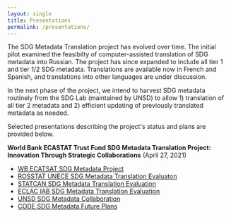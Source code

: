 ```yaml
---
layout: single
title: Presentations
permalink: /presentations/
---
```


The SDG Metadata Translation project has evolved over time. The initial pilot examined the feasibilty of computer-assisted translation of SDG metadata into Russian. The project has since expanded to include all tier 1 and tier 1/2 SDG metadata. Translations are available now in French and Spanish, and translations into other languages are under discussion.

In the next phase of the project, we intend to harvest SDG metadata routinely from the SDG Lab (maintained by UNSD) to allow 1) translation of all tier 2 metadata and 2) efficient updating of previously translated metadata as needed.  

Selected presentations describing the project's status and plans are provided below.

**World Bank ECASTAT Trust Fund SDG Metadata Translation Project: Innovation Through Strategic Collaborations** (April 27, 2021)
 * [WB ECATSAT SDG Metadata Project](https://github.com/worldbank/sdg-metadata/edit/master/www/documentation/WB_ECASTAT_SDG_Metadata_Translation_Project.pdf)
 * [ROSSTAT UNECE SDG Metadata Translation Evaluaton](https://github.com/worldbank/sdg-metadata/edit/master/www/documentation/ROSSTAT_UNECE_SDG_Metadata_Translation_Evaluation.pdf)
 * [STATCAN SDG Metadata Translation Evaluation](https://github.com/worldbank/sdg-metadata/edit/master/www/documentation/STATSCAN_SDG_Metadata_Translation_Evaluation.pdf)
 * [ECLAC IAB SDG Metadata Translation Evaluation](https://github.com/worldbank/sdg-metadata/edit/master/www/documentation/ECLAC_IAB_SDG_Metadata_Translation_Evaluation.pdf)
 * [UNSD SDG Metadata Collaboration](https://github.com/worldbank/sdg-metadata/edit/master/www/documentation/UNSD_WB_Metadata_Project_Collaboration.pdf)
 * [CODE SDG Metadata Future Plans](https://github.com/worldbank/sdg-metadata/edit/master/www/documentation/CODE_SDG_Metadata_Translation_Future_Plans.pdf)
